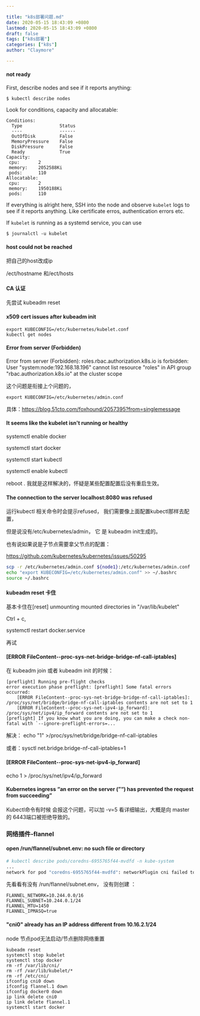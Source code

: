 ```yaml
---

title: "k8s部署问题.md"
date: 2020-05-15 18:43:09 +0800
lastmod: 2020-05-15 18:43:09 +0800
draft: false
tags: ["k8s部署"]
categories: ["k8s"]
author: "Claymore"

---
```





#### not ready

First, describe nodes and see if it reports anything:

```
$ kubectl describe nodes
```

Look for conditions, capacity and allocatable:

```
Conditions:
  Type              Status
  ----              ------
  OutOfDisk         False
  MemoryPressure    False
  DiskPressure      False
  Ready             True
Capacity:
 cpu:       2
 memory:    2052588Ki
 pods:      110
Allocatable:
 cpu:       2
 memory:    1950188Ki
 pods:      110
```

If everything is alright here, SSH into the node and observe `kubelet` logs to see if it reports anything. Like certificate erros, authentication errors etc.

If `kubelet` is running as a systemd service, you can use

```
$ journalctl -u kubelet
```



#### host could not be reached

把自己的host改成ip

/ect/hostname 和/ect/hosts



#### CA 认证

先尝试 kubeadm reset



####  x509 cert issues after kubeadm init

```
export KUBECONFIG=/etc/kubernetes/kubelet.conf
kubectl get nodes
```



#### Error from server (Forbidden)

Error from server (Forbidden): roles.rbac.authorization.k8s.io is forbidden: User "system:node:192.168.18.196" cannot list resource "roles" in API group "rbac.authorization.k8s.io" at the cluster scope

这个问题是衔接上个问题的，

`export KUBECONFIG=/etc/kubernetes/admin.conf `

具体：<https://blog.51cto.com/foxhound/2057395?from=singlemessage>



#### It seems like the kubelet isn't running or healthy

systemctl enable docker

systemctl start docker



systemctl start kubectl

systemctl enable kubectl



reboot .   我就是这样解决的，怀疑是某些配置配置后没有重启生效。



#### The connection to the server localhost:8080 was refused

运行kubectl 相关命令时会提示refused， 我们需要像上面配置kubectl那样去配置，

但是说没有/etc/kubernetes/admin， 它 是 kubeadm init生成的。

也有说如果说是子节点需要拿父节点的配置：

<https://github.com/kubernetes/kubernetes/issues/50295>

```sh
scp -r /etc/kubernetes/admin.conf ${node1}:/etc/kubernetes/admin.conf
echo "export KUBECONFIG=/etc/kubernetes/admin.conf" >> ~/.bashrc
source ~/.bashrc
```





#### kubeadm reset 卡住

基本卡住在[reset] unmounting mounted directories in "/var/lib/kubelet"

Ctrl + c, 

systemctl restart docker.service

再试



#### [ERROR FileContent--proc-sys-net-bridge-bridge-nf-call-iptables]

在 kubeadm join 或者 kubeadm init 的时候：

``` 
[preflight] Running pre-flight checks
error execution phase preflight: [preflight] Some fatal errors occurred:
	[ERROR FileContent--proc-sys-net-bridge-bridge-nf-call-iptables]: /proc/sys/net/bridge/bridge-nf-call-iptables contents are not set to 1
	[ERROR FileContent--proc-sys-net-ipv4-ip_forward]: /proc/sys/net/ipv4/ip_forward contents are not set to 1
[preflight] If you know what you are doing, you can make a check non-fatal with `--ignore-preflight-errors=...
```

解决： echo "1" >/proc/sys/net/bridge/bridge-nf-call-iptables

或者：sysctl net.bridge.bridge-nf-call-iptables=1 



#### [ERROR FileContent--proc-sys-net-ipv4-ip_forward]

echo 1 > /proc/sys/net/ipv4/ip_forward



#### Kubernetes ingress “an error on the server (”“) has prevented the request from succeeding”

Kubectl命令有时候 会报这个问题，可以加 -v=5 看详细输出，大概是向 master 的 6443端口被拒绝导致的。





### 网络插件-flannel

#### open /run/flannel/subnet.env: no such file or directory

```sh
# kubectl describe pods/coredns-6955765f44-mvdfd -n kube-system
...
network for pod "coredns-6955765f44-mvdfd": networkPlugin cni failed to set up pod "coredns-6955765f44-mvdfd_kube-system" network: open /run/flannel/subnet.env: no such file or directory
```



先看看有没有 /run/flannel/subnet.env， 没有则创建 ：

```
FLANNEL_NETWORK=10.244.0.0/16
FLANNEL_SUBNET=10.244.0.1/24
FLANNEL_MTU=1450
FLANNEL_IPMASQ=true
```





#### "cni0" already has an IP address different from 10.16.2.1/24

node 节点pod无法启动/节点删除网络重置

```
kubeadm reset
systemctl stop kubelet
systemctl stop docker
rm -rf /var/lib/cni/
rm -rf /var/lib/kubelet/*
rm -rf /etc/cni/
ifconfig cni0 down
ifconfig flannel.1 down
ifconfig docker0 down
ip link delete cni0
ip link delete flannel.1
systemctl start docker
```



